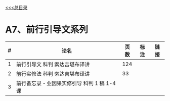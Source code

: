 
[<<<总目录](./index.md)

# A7、前行引导文系列

|#|论名| 页数|标注|链接|
|-|-----------------------|---|--|--|
|1|前行引导文 科判 索达吉堪布译讲 |124  |
|2|前行实修法 科判 索达吉堪布译讲 |33  |
|3|前行备忘录・业因果实修引导 科判 1 稿 1-4 课 |
